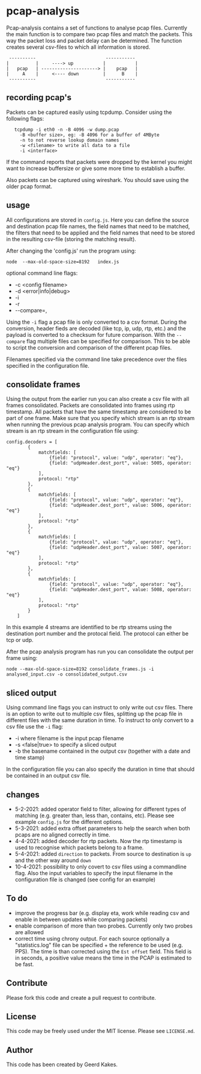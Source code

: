# pcap-analysis

Pcap-analysis contains a set of functions to analyse pcap files. Currently the main function is 
to compare two pcap files and match the packets. This way the packet loss and packet delay can be
determined. The function creates several csv-files to which all information is stored.

     ----------                          -----------
    |          |     ----> up           |           |
    |   pcap   | ---------------------> |    pcap   |
    |     A    |     <---- down         |      B    |
     ----------                          -----------

## recording pcap's

Packets can be captured easily using tcpdump. Consider using the following flags:
```
   tcpdump -i eth0 -n -B 4096 -w dump.pcap
     -B <buffer size>, eg: -B 4096 for a buffer of 4MByte
     -n to not reverse lookup domain names
     -w <filename> to write all data to a file
     -i <interface>
```
   If the command reports that packets were dropped by the kernel you might want to increase 
   buffersize or give some more time to establish a buffer.

Also packets can be captured using wireshark. You should save using the older pcap format.

## usage

All configurations are stored in `config.js`. Here you can define the source and destination pcap file names,
the field names that need to be matched, the filters that need to be applied and the field names that need to
be stored in the resulting csv-file (storing the matching result).

After changing the 'config.js' run the program using:
```
node  --max-old-space-size=8192   index.js
```

optional command line flags:
-  -c \<config filename>
-  -d \<error|info|debug>
-  -i <filename to convert to csv>
-  -r <result filename>
- --compare=<filename1>,<fielaname2>

Using the `-i` flag a pcap file is only converted to a csv format. During the conversion, header fieds are decoded (like tcp, ip, udp, rtp, etc.) and the payload is converted to a checksum for future comparison. With the `--compare` flag multiple files can be specified for comparison. This to be able to script the conversion and comparison of the different pcap files.

Filenames specified via the command line take precedence over the files specified in the configuration file.

## consolidate frames

Using the output from the earlier run you can also create a csv file with all frames consolidated. Packets are consolidated into frames using rtp timestamp. All packets that have the same timestamp are considered to be part of one frame. Make sure that you specify which stream is an rtp stream when running the previous pcap analysis program. You can specify which stream is an rtp stream in the configuration file using:
```
config.decoders = [
        {
            matchfields: [
                {field: "protocol", value: "udp", operator: "eq"},
                {field: "udpHeader.dest_port", value: 5005, operator: "eq"}
            ],
            protocol: "rtp"
        },
        {
            matchfields: [
                {field: "protocol", value: "udp", operator: "eq"},
                {field: "udpHeader.dest_port", value: 5006, operator: "eq"}
            ],
            protocol: "rtp"
        },
        {
            matchfields: [
                {field: "protocol", value: "udp", operator: "eq"},
                {field: "udpHeader.dest_port", value: 5007, operator: "eq"}
            ],
            protocol: "rtp"
        },
        {
            matchfields: [
                {field: "protocol", value: "udp", operator: "eq"},
                {field: "udpHeader.dest_port", value: 5008, operator: "eq"}
            ],
            protocol: "rtp"
        }
    ]
```
In this example 4 streams are identified to be rtp streams using the destination port number and the protocal field. The protocol can either be tcp or udp. 

After the pcap analysis program has run you can consolidate the output per frame using:

```
node --max-old-space-size=8192 consolidate_frames.js -i analysed_input.csv -o consolidated_output.csv
```

## sliced output

Using command line flags you can instruct to only write out csv files. There is an option to write out to multiple csv files, splitting up the pcap file in different files with the same duration in time. To instruct to only convert to a csv file use the `-i` flag:
- -i <filename> where filename is the input pcap filename
- -s <false|true> to specify a sliced output
- -b <basename> the basename contained in the output csv (together with a date and time stamp)

In the configuration file you can also specify the duration in time that should be contained in an output csv file.

## changes

- 5-2-2021: added operator field to filter, allowing for different types of matching (e.g. greater than, less than, contains, etc). Please see example `config.js` for the different options.
- 5-3-2021: added extra offset parameters to help the search when both pcaps are no aligned correctly in time.
- 4-4-2021: added decoder for rtp packets. Now the rtp timestamp is used to recognise which packets belong to a frame.
- 5-4-2021: added `direction` to packets. From source to destination is `up` and the other way around `down`
- 10-4-2021: possibility to only covert to csv files using a commandline flag. Also the input variables to specify the input filename in the configuration file is changed (see config for an example)

## To do
- improve the progress bar (e.g. display eta, work while reading csv and enable in between updates while comparing packets)
- enable comparison of more than two probes. Currently only two probes are allowed
- correct time using chrony output. For each source optionally a "statistics.log" file can be specified + the reference to be used (e.g. PPS). The time is than corrected using the `Est offset` field. This field is in seconds, a positive value means the time in the PCAP is estimated to be fast.

## Contribute

Please fork this code and create a pull request to contribute.

## License

This code may be freely used under the MIT license. Please see `LICENSE.md`.

## Author

This code has been created by Geerd Kakes. 
